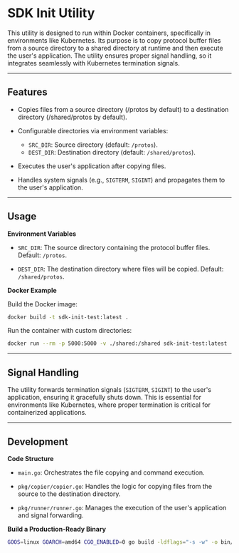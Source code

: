 # SDK Init Utility

This utility is designed to run within Docker containers, specifically in environments like Kubernetes. Its purpose is to copy protocol buffer files from a source directory to a shared directory at runtime and then execute the user's application. The utility ensures proper signal handling, so it integrates seamlessly with Kubernetes termination signals.

---

## Features

* Copies files from a source directory (/protos by default) to a destination directory (/shared/protos by default).

* Configurable directories via environment variables:
  * `SRC_DIR`: Source directory (default: `/protos`).
  * `DEST_DIR`: Destination directory (default: `/shared/protos`).

* Executes the user's application after copying files.
* Handles system signals (e.g., `SIGTERM`, `SIGINT`) and propagates them to the user's application.

---

## Usage

**Environment Variables**

* `SRC_DIR`: The source directory containing the protocol buffer files. Default: `/protos`.

* `DEST_DIR`: The destination directory where files will be copied. Default: `/shared/protos`.

**Docker Example**

Build the Docker image:

```bash
docker build -t sdk-init-test:latest .
```

Run the container with custom directories:

```bash
docker run --rm -p 5000:5000 -v ./shared:/shared sdk-init-test:latest
```

---

## Signal Handling

The utility forwards termination signals (`SIGTERM`, `SIGINT`) to the user's application, ensuring it gracefully shuts down. This is essential for environments like Kubernetes, where proper termination is critical for containerized applications.

---

## Development

**Code Structure**

* `main.go`: Orchestrates the file copying and command execution.

* `pkg/copier/copier.go`: Handles the logic for copying files from the source to the destination directory.

* `pkg/runner/runner.go`: Manages the execution of the user's application and signal forwarding.

**Build a Production-Ready Binary**

```bash
GOOS=linux GOARCH=amd64 CGO_ENABLED=0 go build -ldflags="-s -w" -o bin/sdk-init ./cmd && upx --best --lzma bin/sdk-init
```
